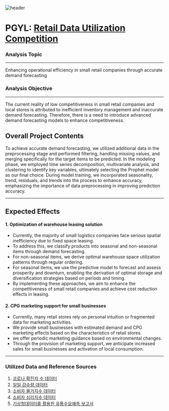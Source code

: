 ![header](https://capsule-render.vercel.app/api?type=waving&color=auto&height=100&section=header&fontSize=90)
# PGYL: [Retail Data Utilization Competition](https://festa.kdlc.or.kr/circulation)

### Analysis Topic

---

Enhancing operational efficiency in small retail companies through accurate demand forecasting



### Analysis Objective

---

The current reality of low competitiveness in small retail companies and local stores is attributed to inefficient inventory management and inaccurate demand forecasting. Therefore, there is a need to introduce advanced demand forecasting models to enhance competitiveness.



## Overall Project Contents

To achieve accurate demand forecasting, we utilized additional data in the preprocessing stage and performed filtering, handling missing values, and merging specifically for the target items to be predicted. In the modeling phase, we employed time series decomposition, multivariate analysis, and clustering to identify key variables, ultimately selecting the Prophet model as our final choice. During model training, we incorporated seasonality, trend, residuals, and trends into the process to enhance accuracy, emphasizing the importance of data preprocessing in improving prediction accuracy.

---

##  Expected Effects

#### 1. Optimization of warehouse leasing solution

- Currently, the majority of small logistics companies face serious spatial inefficiency due to fixed space leasing.
- To address this, we classify products into seasonal and non-seasonal items through demand forecasting.
- For non-seasonal items, we derive optimal warehouse space utilization patterns through regular ordering.
- For seasonal items, we use the predictive model to forecast and assess prosperity and downturn, enabling the derivation of optimal storage and diversification strategies based on periods and timing.
- By implementing these approaches, we aim to enhance the competitiveness of small retail companies and achieve cost reduction effects in leasing.

#### 2. CPG marketing support for small businesses

- Currently, many retail stores rely on personal intuition or fragmented data for marketing activities.
- We provide small businesses with estimated demand and CPG marketing effects based on the characteristics of retail stores.
-  we offer periodic marketing guidance based on environmental changes.
- Through the provision of marketing support, we anticipate increased sales for small businesses and activation of local consumption.

---

### Utilized Data and Reference Sources

1. [코로나 확진자 수 데이터](https://www.mohw.go.kr/)
2. [일일 강수량 데이터](https://bd.kma.go.kr/kma2020/svc/main.do)
3. [소비자 물가지수 데이터](https://kosis.kr/statisticsList/statisticsListIndex.do?menuId=M_01_01&vwcd=MT_ZTITLE&parmTabId=M_01_01&statId=1964001&outLink=Y&entrType=#P2_6.2)
4. [소비자 심리지수 데이터](https://kosis.kr/statisticsList/statisticsListIndex.do?menuId=M_01_01&vwcd=MT_ZTITLE&parmTabId=M_01_01&statId=1964001&outLink=Y&entrType=#P2_6.2)
5. [기상청데이터를 활용한 유통수요예측 보고서](https://bd.kma.go.kr/kma2020/svc/main.do)
